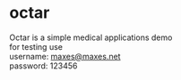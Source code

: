 # octar
Octar is a simple medical applications demo
<br>
for testing use<br>
username: maxes@maxes.net<br>
password: 123456

